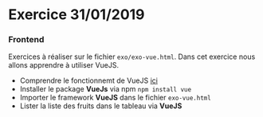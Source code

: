 # Exercice 31/01/2019
 

### Frontend
 Exercices à réaliser sur le fichier `exo/exo-vue.html`. Dans cet exercice nous allons apprendre à utiliser VueJS.
 
 
 -  Comprendre le fonctionnemt de VueJS [ici](https://vuejs.org/v2/guide/) 
 -  Installer le package **VueJs** via npm `npm install vue`
 -  Importer le framework **VueJS** dans le fichier `exo-vue.html`
 -  Lister la liste des fruits dans le tableau via **VueJS**
 
 
 
 
 
 






